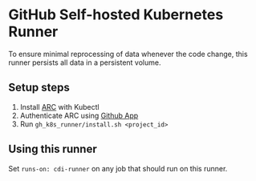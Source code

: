 # GitHub Self-hosted Kubernetes Runner

To ensure minimal reprocessing of data whenever the code change, this runner persists all data in a persistent volume.

## Setup steps

1. Install [ARC](https://github.com/actions-runner-controller/actions-runner-controller#installation) with Kubectl
2. Authenticate ARC using [Github App](https://github.com/actions-runner-controller/actions-runner-controller#deploying-using-github-app-authentication)
3. Run `gh_k8s_runner/install.sh <project_id>`

## Using this runner

Set `runs-on: cdi-runner` on any job that should run on this runner.
